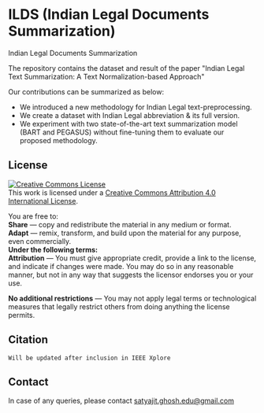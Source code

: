 # ILDS (Indian Legal Documents Summarization)
Indian Legal Documents Summarization

The repository contains the dataset and result of the paper "Indian Legal Text Summarization: A Text Normalization-based Approach"

Our contributions can be summarized as below:

* We introduced a new methodology for Indian Legal text-preprocessing.
* We create a dataset with Indian Legal abbreviation & its full version.
* We experiment with two state-of-the-art text summarization model (BART and PEGASUS) without fine-tuning them to evaluate our proposed methodology.



## License

<a rel="license" href="http://creativecommons.org/licenses/by/4.0/"><img alt="Creative Commons License" style="border-width:0" src="https://i.creativecommons.org/l/by/4.0/88x31.png" /></a><br />This work is licensed under a <a rel="license" href="http://creativecommons.org/licenses/by/4.0/">Creative Commons Attribution 4.0 International License</a>.

You are free to:<br>
<b>Share</b> — copy and redistribute the material in any medium or format.<br>
<b>Adapt</b> — remix, transform, and build upon the material
for any purpose, even commercially.<br>
<b>Under the following terms:</b><br>
<b>Attribution</b> — You must give appropriate credit, provide a link to the license, and indicate if changes were made. You may do so in any reasonable manner, but not in any way that suggests the licensor endorses you or your use.

<b>No additional restrictions</b> — You may not apply legal terms or technological measures that legally restrict others from doing anything the license permits.


## Citation

```
Will be updated after inclusion in IEEE Xplore
```
## Contact

In case of any queries, please contact <satyajit.ghosh.edu@gmail.com>
